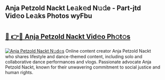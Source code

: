 ## Anja Petzold Nackt Le𝚊k𝚎d N𝚞𝚍e - Part-jtd Vid𝚎o Le𝚊ks Photos wyFbu

# <h2><a href="http://fb7iucg.evod.top/?m=Anja+Petzold+Nackt">🔗 👉🔴 Anja Petzold Nackt Vid𝚎o Ph𝚘t𝚘s</a></h2>

[![Anja Petzold Nackt N𝚞d𝚎s](https://i.imgur.com/8V9OHl7.gif)](http://fb7iucg.evod.top/?m=Anja+Petzold+Nackt)
Online content creator Anja Petzold Nackt who shares lifestyle and dance-themed content, including solo and collaborative dance performances and vlogs. Passionate advocate Anja Petzold Nackt, known for their unwavering commitment to social justice and human rights. 
